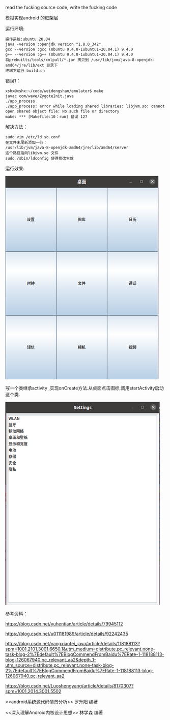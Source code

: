 read the fucking source code, write the fucking code

模拟实现android 的框架层


运行环境:

    操作系统:ubuntu 20.04  
    java -version :openjdk version "1.8.0_342"
    gcc --version :gcc (Ubuntu 9.4.0-1ubuntu1~20.04.1) 9.4.0
    g++ --version :g++ (Ubuntu 9.4.0-1ubuntu1~20.04.1) 9.4.0
    将prebuilts/tools/xmlpull/*.jar 拷贝到 /usr/lib/jvm/java-8-openjdk-amd64/jre/lib/ext 目录下
    终端下运行 build.sh


错误1：

    xshx@xshx:~/code/weidongshan/emulator$ make
    javac com/wave/ZygoteInit.java
    ./app_process
    ./app_process: error while loading shared libraries: libjvm.so: cannot open shared object file: No such file or directory
    make: *** [Makefile:10：run] 错误 127

解决方法：

    sudo vim /etc/ld.so.conf
    在文件末尾新添加一行：
    /usr/lib/jvm/java-8-openjdk-amd64/jre/lib/amd64/server
    这个路径指向libjvm.so 文件
    sudo /sbin/ldconfig 使得修改生效



运行效果:

![Image text](https://github.com/MrXiangVip/Android/blob/master/image/20220907190153.png)

写一个类继承activity ,实现onCreate方法.从桌面点击图标,调用startActivity启动这个类.

![Image text](https://github.com/MrXiangVip/Android/blob/master/image/20221025155258.png)

参考资料：

https://blog.csdn.net/yuhentian/article/details/79945112

https://blog.csdn.net/u011181989/article/details/92242435

https://blog.csdn.net/yangxiaofei_java/article/details/118188113?spm=1001.2101.3001.6650.1&utm_medium=distribute.pc_relevant.none-task-blog-2%7Edefault%7EBlogCommendFromBaidu%7ERate-1-118188113-blog-126067940.pc_relevant_aa2&depth_1-utm_source=distribute.pc_relevant.none-task-blog-2%7Edefault%7EBlogCommendFromBaidu%7ERate-1-118188113-blog-126067940.pc_relevant_aa2

https://blog.csdn.net/Luoshengyang/article/details/8170307?spm=1001.2014.3001.5502

<<android系统源代码情景分析>>  罗升阳 编著

<<深入理解Android内核设计思想>> 林学森 编著

